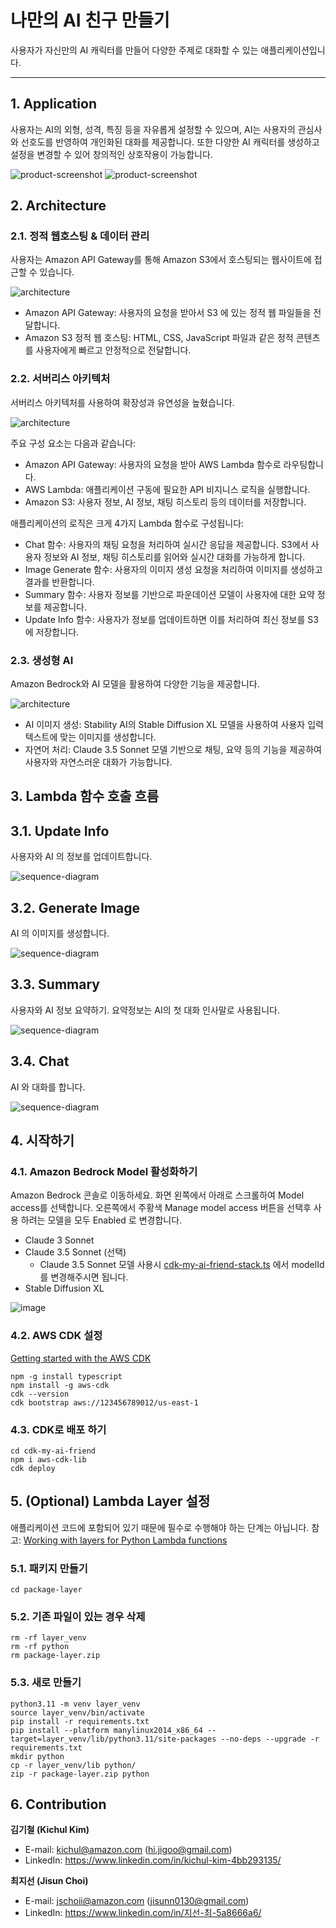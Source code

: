 # 나만의 AI 친구 만들기

사용자가 자신만의 AI 캐릭터를 만들어 다양한 주제로 대화할 수 있는 애플리케이션입니다. 

----
## 1. Application

사용자는 AI의 외형, 성격, 특징 등을 자유롭게 설정할 수 있으며, AI는 사용자의 관심사와 선호도를 반영하여 개인화된 대화를 제공합니다. 또한 다양한 AI 캐릭터를 생성하고 설정을 변경할 수 있어 창의적인 상호작용이 가능합니다.

![product-screenshot](https://github.com/user-attachments/assets/78610593-f1df-48ae-83f1-a27fc67969b1)
![product-screenshot](https://github.com/user-attachments/assets/49a84352-63bc-4f8e-85de-d8044348d63d)

## 2. Architecture

### 2.1. 정적 웹호스팅 & 데이터 관리
사용자는 Amazon API Gateway를 통해 Amazon S3에서 호스팅되는 웹사이트에 접근할 수 있습니다.

![architecture](https://github.com/user-attachments/assets/500f6602-9c8a-4558-ac40-1b72e790e8d4)

- Amazon API Gateway: 사용자의 요청을 받아서 S3 에 있는 정적 웹 파일들을 전달합니다.
- Amazon S3 정적 웹 호스팅: HTML, CSS, JavaScript 파일과 같은 정적 콘텐츠를 사용자에게 빠르고 안정적으로 전달합니다.

### 2.2. 서버리스 아키텍처
서버리스 아키텍처를 사용하여 확장성과 유연성을 높혔습니다.

![architecture](https://github.com/user-attachments/assets/c332b7d0-d2d3-4b87-8873-ddc28a9acff8)

주요 구성 요소는 다음과 같습니다:

- Amazon API Gateway: 사용자의 요청을 받아 AWS Lambda 함수로 라우팅합니다.
- AWS Lambda: 애플리케이션 구동에 필요한 API 비지니스 로직을 실행합니다. 
- Amazon S3: 사용자 정보, AI 정보, 채팅 히스토리 등의 데이터를 저장합니다.

애플리케이션의 로직은 크게 4가지 Lambda 함수로 구성됩니다:

- Chat 함수: 사용자의 채팅 요청을 처리하여 실시간 응답을 제공합니다. S3에서 사용자 정보와 AI 정보, 채팅 히스토리를 읽어와 실시간 대화를 가능하게 합니다.
- Image Generate 함수: 사용자의 이미지 생성 요청을 처리하여 이미지를 생성하고 결과를 반환합니다.
- Summary 함수: 사용자 정보를 기반으로 파운데이션 모델이 사용자에 대한 요약 정보를 제공합니다.
- Update Info 함수: 사용자가 정보를 업데이트하면 이를 처리하여 최신 정보를 S3에 저장합니다.

### 2.3. 생성형 AI
Amazon Bedrock와 AI 모델을 활용하여 다양한 기능을 제공합니다.

![architecture](https://github.com/user-attachments/assets/6d1fee20-1f95-40f9-8c8b-f1213c5d1b68)

- AI 이미지 생성: Stability AI의 Stable Diffusion XL 모델을 사용하여 사용자 입력 텍스트에 맞는 이미지를 생성합니다.
- 자연어 처리: Claude 3.5 Sonnet 모델 기반으로 채팅, 요약 등의 기능을 제공하여 사용자와 자연스러운 대화가 가능합니다.


## 3. Lambda 함수 호출 흐름

## 3.1. Update Info

사용자와 AI 의 정보를 업데이트합니다.

![sequence-diagram](https://github.com/user-attachments/assets/e7df12dc-258e-4cae-a5a8-f418ce67073f)

## 3.2. Generate Image

AI 의 이미지를 생성합니다.

![sequence-diagram](https://github.com/user-attachments/assets/56bd2326-cf51-498b-bc5d-384c97530b91)

## 3.3. Summary
사용자와 AI 정보 요약하기. 요약정보는 AI의 첫 대화 인사말로 사용됩니다.

![sequence-diagram](https://github.com/user-attachments/assets/3c275694-a291-44b9-9b29-c839480bd0da)

## 3.4. Chat

AI 와 대화를 합니다.

![sequence-diagram](https://github.com/user-attachments/assets/3f58053a-23d3-482c-8874-980728e30eb1)


## 4. 시작하기

### 4.1. Amazon Bedrock Model 활성화하기
Amazon Bedrock 콘솔로 이동하세요. 화면 왼쪽에서 아래로 스크롤하여 Model access를 선택합니다. 오른쪽에서 주황색 Manage model access 버튼을 선택후 사용 하려는 모델을 모두 Enabled 로 변경합니다.

- Claude 3 Sonnet
- Claude 3.5 Sonnet (선택)
    - Claude 3.5 Sonnet 모델 사용시 [cdk-my-ai-friend-stack.ts](https://github.com/hijigoo/my-ai-friend/blob/main/cdk-my-ai-friend/lib/cdk-my-ai-friend-stack.ts) 에서 modelId 를 변경해주시면 됩니다.
- Stable Diffusion XL

![image](https://github.com/user-attachments/assets/4e5b6294-1771-495f-a174-64125b9cd8aa)


### 4.2. AWS CDK 설정
[Getting started with the AWS CDK](https://docs.aws.amazon.com/cdk/v2/guide/getting_started.html)

```
npm -g install typescript
npm install -g aws-cdk
cdk --version
cdk bootstrap aws://123456789012/us-east-1
```

### 4.3. CDK로 배포 하기
```
cd cdk-my-ai-friend
npm i aws-cdk-lib
cdk deploy
```

## 5. (Optional) Lambda Layer 설정
애플리케이션 코드에 포함되어 있기 때문에 필수로 수행해야 하는 단계는 아닙니다.
참고: [Working with layers for Python Lambda functions](https://docs.aws.amazon.com/lambda/latest/dg/python-layers.html)

### 5.1. 패키지 만들기
```
cd package-layer
```

### 5.2. 기존 파일이 있는 경우 삭제
```
rm -rf layer_venv
rm -rf python
rm package-layer.zip
```

### 5.3. 새로 만들기
```
python3.11 -m venv layer_venv
source layer_venv/bin/activate
pip install -r requirements.txt
pip install --platform manylinux2014_x86_64 --target=layer_venv/lib/python3.11/site-packages --no-deps --upgrade -r requirements.txt
mkdir python
cp -r layer_venv/lib python/
zip -r package-layer.zip python
```

## 6. Contribution

**김기철 (Kichul Kim)**
- E-mail: kichul@amazon.com (hi.jigoo@gmail.com)
- LinkedIn: https://www.linkedin.com/in/kichul-kim-4bb293135/

**최지선 (Jisun Choi)**
- E-mail: jschoii@amazon.com (jisunn0130@gmail.com)
- LinkedIn: https://www.linkedin.com/in/지선-최-5a8666a6/
